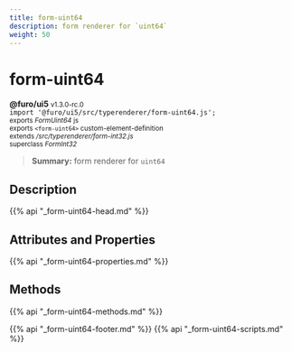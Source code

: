 ```yaml
---
title: form-uint64
description: form renderer for `uint64`
weight: 50
---
```


# form-uint64
**@furo/ui5** <small>v1.3.0-rc.0</small>
<br>`import '@furo/ui5/src/typerenderer/form-uint64.js';`<small>
<br>exports *FormUint64* js
<br>exports `<form-uint64>` custom-element-definition
<br>extends */src/typerenderer/form-int32.js*
<br>superclass *FormInt32*</small>

> **Summary:** form renderer for `uint64`

## Description



{{% api "_form-uint64-head.md" %}}

## Attributes and Properties
{{% api "_form-uint64-properties.md" %}}



## Methods
{{% api "_form-uint64-methods.md" %}}





{{% api "_form-uint64-footer.md" %}}
{{% api "_form-uint64-scripts.md" %}}
